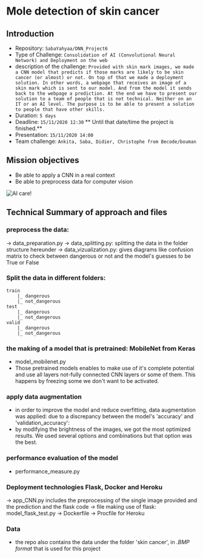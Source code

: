 # Mole detection of skin cancer

## Introduction

* Repository: `SabaYahyaa/DNN_Project6`
* Type of Challenge: `Consolidation of AI (Convolutional Neural Network) and Deployment on the web`
* description of the challenge: `Provided with skin mark images, we made a CNN model that predicts if those marks are likely to be skin cancer (or almost) or not. On top of that we made a deployment solution. In other words, a webpage that receives an image of a skin mark which is sent to our model. And from the model it sends back to the webpage a prediction. At the end we have to present our solution to a team of people that is not technical. Neither on an IT or an AI level. The purpose is to be able to present a solution to people that have other skills.`
* Duration: `5 days`
* Deadline: `15/11/2020 12:30` ** Until that date/time the project is finished.**
* Presentation: `15/11/2020 14:00`
* Team challenge: `Ankita, Saba, Didier, Christophe from Becode/bouman`


## Mission objectives 
* Be able to apply a CNN in a real context
* Be able to preprocess data for computer vision

![AI care!](./assets/ai-care.jpg)

## Technical Summary of approach and files
### preprocess the data: 
-> data_preparation.py
-> data_splitting.py: splitting the data in the folder structure hereunder
-> data_vizualization.py: gives diagrams like confusion matrix to check between dangerous or not and the model's guesses to be True or False

### Split the data in different folders: 
    train
        |_ dangerous
        |_ not_dangerous
    test
        |_ dangerous
        |_ not_dangerous
    valid
        |_ dangerous
        |_ not_dangerous

### the making of a model that is pretrained: MobileNet from Keras
* model_mobilenet.py
* Those pretrained models enables to make use of it's complete potential and use all layers not-fully connected CNN layers or some of them. This happens by freezing some we don't want to be activated.  

### apply data augmentation 
* in order to improve the model and reduce overfitting, data augmentation was applied: due to a discrepancy between the model's 'accuracy' and 'validation_accuracy':
* by modifying the brightness of the images, we got the most optimized results. We used several options and combinations but that option was the best.

### performance evaluation of the model
* performance_measure.py

### Deployment technologies Flask, Docker and Heroku
-> app_CNN.py includes the preprocessing of the single image provided and the prediction and the flask code
-> file making use of flask: model_flask_test.py 
-> Dockerfile
-> Procfile for Heroku 

### Data
* the repo also contains the data under the folder 'skin cancer', in *.BMP format* that is used for this project

